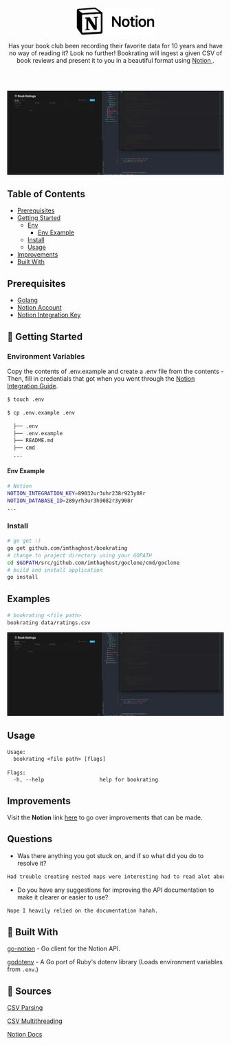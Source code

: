 <p align="center">
  <a href="#">
    <img alt="notion" src="/docs/media/notion.png"> 
  </a>
</p>
<p align="center">
Has your book club been recording their favorite data for 10 years and have no way of reading it? Look no further!
Bookrating will ingest a given CSV of book reviews and present it to you in a beautiful format using <a href="https://www.notion.so/product"> Notion </a>.
</p>
<br>
<br>

![Example](/docs/media/example.gif)

## Table of Contents
- [Prerequisites](#pre)
- [Getting Started](#getting-started)
    - [Env](#env)
        - [Env Example](#env-example)
    - [Install](#install)
    - [Usage](#usage)
- [Improvements](#improvements)
- [Built With](#built-with)

<a name="pre"></a>
## Prerequisites

* [Golang](https://go.dev/doc/install)
* [Notion Account](https://www.notion.so/)
* [Notion Integration Key](https://developers.notion.com/docs/getting-started)


<a name="getting-started"></a>
## 🚀 Getting Started

<a name="env"></a>
### Environment Variables
Copy the contents of .env.example and create a .env file from the contents -
Then, fill in credentials that got when you went through the [Notion Integration Guide](https://developers.notion.com/docs/getting-started).
```bash
$ touch .env
```
```bash
$ cp .env.example .env
```

```bash
  ├── .env
  ├── .env.example
  ├── README.md
  ├── cmd
  ...
```

#### Env Example
```bash
# Notion
NOTION_INTEGRATION_KEY=89032ur3uhr238r923y08r
NOTION_DATABASE_ID=289yrh3ur3h9082r3y908r
...
```

<a name="install"></a>
### Install

```bash
# go get :)
go get github.com/imthaghost/bookrating
# change to project directory using your GOPATH
cd $GOPATH/src/github.com/imthaghost/goclone/cmd/goclone
# build and install application
go install
```

<a name="examples"></a>

## Examples

```bash
# bookrating <file path>
bookrating data/ratings.csv
```

![Example](/docs/media/example.gif)

## Usage

```
Usage:
  bookrating <file path> [flags]

Flags:
  -h, --help                  help for bookrating
```

<a name="improvements"></a>

## Improvements

Visit the <b>Notion</b> link [here](https://elastic-skunk-667.notion.site/a55d6c450d024cbaac4decef89b677d1?v=e417ba58d2844a7eac579a0e67cdb6ba) to go over improvements that can be made.

## Questions
- Was there anything you got stuck on, and if so what did you do to resolve it?
```bash
Had trouble creating nested maps were interesting had to read alot about them.
```
- Do you have any suggestions for improving the API documentation to make it clearer or easier to use?
```bash
Nope I heavily relied on the documentation hahah.
```
## 🔨 Built With
[go-notion](https://github.com/dstotijn/go-notion) - Go client for the Notion API.

[godotenv](https://github.com/joho/godotenv) - A Go port of Ruby's dotenv library (Loads environment variables from `.env`.)

## 📝 Sources
[CSV Parsing](https://webdamn.com/how-to-read-csv-file-using-golang/)

[CSV Multithreading](https://medium.com/@mohdgadi52/leveraging-multithreading-to-read-large-files-faster-in-go-cfb9d6a77aeb)

[Notion Docs](https://developers.notion.com/reference/patch-page)